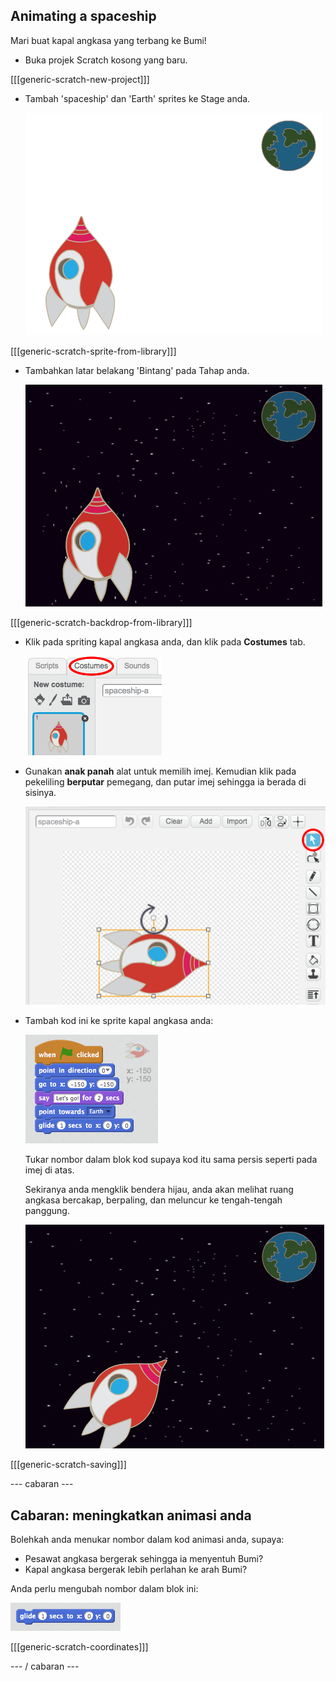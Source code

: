 ## Animating a spaceship

Mari buat kapal angkasa yang terbang ke Bumi!

+ Buka projek Scratch kosong yang baru.

[[[generic-scratch-new-project]]]

+ Tambah 'spaceship' dan 'Earth' sprites ke Stage anda.
    
    ![Spaceship dan sprite Earth](images/space-sprites.png)

[[[generic-scratch-sprite-from-library]]]

+ Tambahkan latar belakang 'Bintang' pada Tahap anda.
    
    ![Ruang latar belakang](images/space-backdrop.png)

[[[generic-scratch-backdrop-from-library]]]

+ Klik pada spriting kapal angkasa anda, dan klik pada **Costumes** tab.
    
    ![Kostum Sprite](images/space-costume.png)

+ Gunakan **anak panah** alat untuk memilih imej. Kemudian klik pada pekeliling **berputar** pemegang, dan putar imej sehingga ia berada di sisinya.
    
    ![Memusing pakaian](images/space-rotate.png)

+ Tambah kod ini ke sprite kapal angkasa anda:
    
    ![Kod kapal angkasa](images/space-animate.png)
    
    Tukar nombor dalam blok kod supaya kod itu sama persis seperti pada imej di atas.
    
    Sekiranya anda mengklik bendera hijau, anda akan melihat ruang angkasa bercakap, berpaling, dan meluncur ke tengah-tengah panggung.
    
    ![Menguji animasi kapal angkasa](images/space-animate-stage.png)

[[[generic-scratch-saving]]]

\--- cabaran \---

## Cabaran: meningkatkan animasi anda

Bolehkah anda menukar nombor dalam kod animasi anda, supaya:

+ Pesawat angkasa bergerak sehingga ia menyentuh Bumi?
+ Kapal angkasa bergerak lebih perlahan ke arah Bumi?

Anda perlu mengubah nombor dalam blok ini:

![Blok meluncur](images/space-glide.png)

[[[generic-scratch-coordinates]]]

\--- / cabaran \---